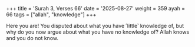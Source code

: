 +++
title = 'Surah 3, Verses 66'
date = '2025-08-27'
weight = 359
ayah = 66
tags = ["allah", "knowledge"]
+++

Here you are! You disputed about what you have ˹little˺ knowledge of, but why do you now argue about what you have no knowledge of? Allah knows and you do not know.
